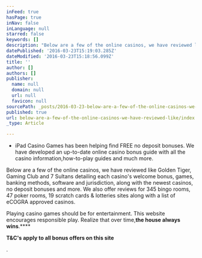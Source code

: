 ```yaml
---
inFeed: true
hasPage: true
inNav: false
inLanguage: null
starred: false
keywords: []
description: "Below are a few of the online casinos, we have reviewed like Golden Tiger, Gaming Club and 7 Sultans detailing each casino's welcome bonus, games, banking methods, software and\_jurisdiction, along with the newest casinos, no deposit bonuses and more. We also offer reviews for 345\_bingo rooms, 47 poker rooms, 19 scratch cards & lotteries sites along with a list of eCOGRA approved casinos. \_"
datePublished: '2016-03-23T15:19:03.285Z'
dateModified: '2016-03-23T15:18:56.099Z'
title: ''
author: []
authors: []
publisher:
  name: null
  domain: null
  url: null
  favicon: null
sourcePath: _posts/2016-03-23-below-are-a-few-of-the-online-casinos-we-have-reviewed-like.md
published: true
url: below-are-a-few-of-the-online-casinos-we-have-reviewed-like/index.html
_type: Article

---
```

* iPad Casino Games has been helping find FREE no deposit bonuses. We have developed an up-to-date online casino bonus guide with all the casino information,how-to-play guides and much more.

Below are a few of the online casinos, we have reviewed like Golden Tiger, Gaming Club and 7 Sultans detailing each casino's welcome bonus, games, banking methods, software and jurisdiction, along with the newest casinos, no deposit bonuses and more. We also offer reviews for 345 bingo rooms, 47 poker rooms, 19 scratch cards & lotteries sites along with a list of eCOGRA approved casinos.  

Playing casino games should be for entertainment. This website encourages responsible play. Realize that over time,**the house always wins**.****

**T&C's apply to all bonus offers on this site**

.